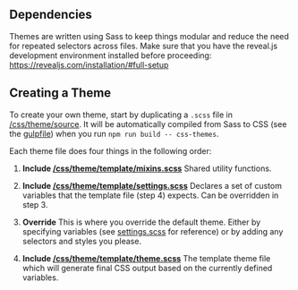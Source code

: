 ## Dependencies

Themes are written using Sass to keep things modular and reduce the need for
repeated selectors across files. Make sure that you have the reveal.js
development environment installed before proceeding:
https://revealjs.com/installation/#full-setup

## Creating a Theme

To create your own theme, start by duplicating a `.scss` file in
[/css/theme/source](https://github.com/hakimel/reveal.js/blob/master/css/theme/source).
It will be automatically compiled from Sass to CSS (see the
[gulpfile](https://github.com/hakimel/reveal.js/blob/master/gulpfile.js)) when
you run `npm run build -- css-themes`.

Each theme file does four things in the following order:

1. **Include
   [/css/theme/template/mixins.scss](https://github.com/hakimel/reveal.js/blob/master/css/theme/template/mixins.scss)**
   Shared utility functions.

2. **Include
   [/css/theme/template/settings.scss](https://github.com/hakimel/reveal.js/blob/master/css/theme/template/settings.scss)**
   Declares a set of custom variables that the template file (step 4) expects.
   Can be overridden in step 3.

3. **Override** This is where you override the default theme. Either by
   specifying variables (see
   [settings.scss](https://github.com/hakimel/reveal.js/blob/master/css/theme/template/settings.scss)
   for reference) or by adding any selectors and styles you please.

4. **Include
   [/css/theme/template/theme.scss](https://github.com/hakimel/reveal.js/blob/master/css/theme/template/theme.scss)**
   The template theme file which will generate final CSS output based on the
   currently defined variables.
